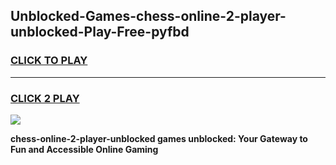 
## Unblocked-Games-chess-online-2-player-unblocked-Play-Free-pyfbd
<h3>
<a href="https://premium76.site?title=chess-online-2-player-unblocked&ref=18A1">CLICK TO PLAY</a></h3>
<hr>

<h3>
<a href="https://premium76.site?title=chess-online-2-player-unblocked&ref=18A1">CLICK 2 PLAY</a>
  
</h3>

<a href="https://premium76.site?title=chess-online-2-player-unblocked&ref=18A1"><img src="https://clearcache.store/games.png"></a>


**chess-online-2-player-unblocked games unblocked: Your Gateway to Fun and Accessible Online Gaming**
